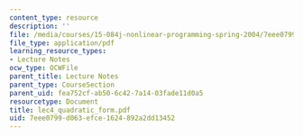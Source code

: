 ```yaml
---
content_type: resource
description: ''
file: /media/courses/15-084j-nonlinear-programming-spring-2004/7eee0799d063efce1624892a2dd13452_lec4_quadratic_form.pdf
file_type: application/pdf
learning_resource_types:
- Lecture Notes
ocw_type: OCWFile
parent_title: Lecture Notes
parent_type: CourseSection
parent_uid: fea752cf-ab50-6c42-7a14-03fade11d0a5
resourcetype: Document
title: lec4_quadratic_form.pdf
uid: 7eee0799-d063-efce-1624-892a2dd13452
---
```

